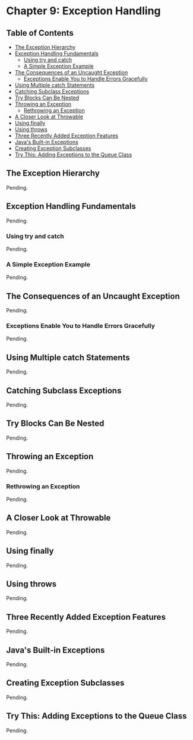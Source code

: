 # Chapter 9: Exception Handling

## Table of Contents
* [The Exception Hierarchy](#the-exception-hierarchy)
* [Exception Handling Fundamentals](#exception-handling-fundamentals)
  * [Using try and catch](#using-try-and-catch)
  * [A Simple Exception Example](#a-simple-exception-example)
* [The Consequences of an Uncaught Exception](#the-consequences-of-an-uncaught-exception)
  * [Exceptions Enable You to Handle Errors Gracefully](#exceptions-enable-you-to-handle-errors-gracefully)
* [Using Multiple catch Statements](#using-multiple-catch-statements)
* [Catching Subclass Exceptions](#catching-subclass-exceptions)
* [Try Blocks Can Be Nested](#try-blocks-can-be-nested)
* [Throwing an Exception](#throwing-an-exception)
  * [Rethrowing an Exception](#rethrowing-an-exception)
* [A Closer Look at Throwable](#a-closer-look-at-throwable)
* [Using finally](#using-finally)
* [Using throws](#using-throws)
* [Three Recently Added Exception Features](#three-recently-added-exception-features)
* [Java's Built-in Exceptions](#javas-built-in-exceptions)
* [Creating Exception Subclasses](#creating-exception-subclasses)
* [Try This: Adding Exceptions to the Queue Class](#try-this-adding-exceptions-to-the-queue-class)

## The Exception Hierarchy

Pending.

## Exception Handling Fundamentals

Pending.

### Using try and catch

Pending.

### A Simple Exception Example

Pending.

## The Consequences of an Uncaught Exception

Pending.

### Exceptions Enable You to Handle Errors Gracefully

Pending.

## Using Multiple catch Statements

Pending.

## Catching Subclass Exceptions

Pending.

## Try Blocks Can Be Nested

Pending.

## Throwing an Exception

Pending.

### Rethrowing an Exception

Pending.

## A Closer Look at Throwable

Pending.

## Using finally

Pending.

## Using throws

Pending.

## Three Recently Added Exception Features

Pending.

## Java's Built-in Exceptions

Pending.

## Creating Exception Subclasses

Pending.

## Try This: Adding Exceptions to the Queue Class

Pending.